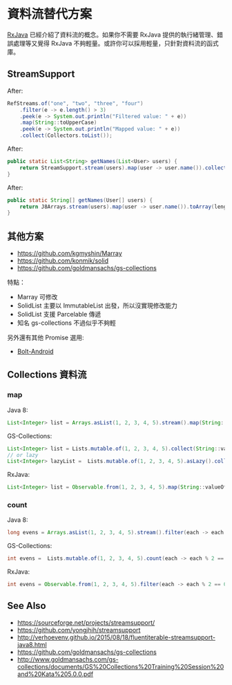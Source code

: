 # 資料流替代方案

[RxJava](RxJava) 已經介紹了資料流的概念。如果你不需要 RxJava  提供的執行緒管理、錯誤處理等又覺得 RxJava 不夠輕量。或許你可以採用輕量，只針對資料流的函式庫。

## StreamSupport

After:

```java
RefStreams.of("one", "two", "three", "four")
    .filter(e -> e.length() > 3)
    .peek(e -> System.out.println("Filtered value: " + e))
    .map(String::toUpperCase)
    .peek(e -> System.out.println("Mapped value: " + e))
    .collect(Collectors.toList());
```

After:

```java
public static List<String> getNames(List<User> users) {
    return StreamSupport.stream(users).map(user -> user.name()).collect(Collectors.toList());
}
```

After:

```java
public static String[] getNames(User[] users) {
    return J8Arrays.stream(users).map(user -> user.name()).toArray(length -> new String[length]);
}
```

## 其他方案

* https://github.com/kgmyshin/Marray
* https://github.com/konmik/solid
* https://github.com/goldmansachs/gs-collections

特點：

* Marray 可修改
* SolidList 主要以 ImmutableList 出發，所以沒實現修改能力
* SolidList 支援 Parcelable 傳遞
* 知名 gs-collections 不過似乎不夠輕

另外還有其他 Promise 選用:

* [Bolt-Android](bolts-android.md)

## Collections 資料流

### map

Java 8:

```java
List<Integer> list = Arrays.asList(1, 2, 3, 4, 5).stream().map(String::valueOf).collect(Collectors.toList());
```

GS-Collections:

```java
List<Integer> list = Lists.mutable.of(1, 2, 3, 4, 5).collect(String::valueOf).toList();
// or lazy
List<Integer> lazyList =  Lists.mutable.of(1, 2, 3, 4, 5).asLazy().collect(String::valueOf).toList();
```

RxJava:

```java
List<Integer> list = Observable.from(1, 2, 3, 4, 5).map(String::valueOf).toList().toBlocking().single();
```

### count

Java 8:

```java
long evens = Arrays.asList(1, 2, 3, 4, 5).stream().filter(each -> each % 2 == 0).count();
```

GS-Collections:

```java
int evens =  Lists.mutable.of(1, 2, 3, 4, 5).count(each -> each % 2 == 0);
```

RxJava:

```java
int evens = Observable.from(1, 2, 3, 4, 5).filter(each -> each % 2 == 0).count().toBlocking().single();
```

## See Also

* https://sourceforge.net/projects/streamsupport/
* https://github.com/yongjhih/streamsupport
* http://verhoevenv.github.io/2015/08/18/fluentiterable-streamsupport-java8.html
* https://github.com/goldmansachs/gs-collections
* http://www.goldmansachs.com/gs-collections/documents/GS%20Collections%20Training%20Session%20and%20Kata%205.0.0.pdf

